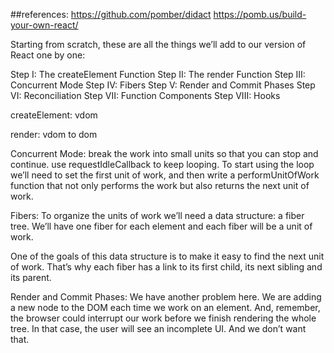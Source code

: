 
##references:
https://github.com/pomber/didact
https://pomb.us/build-your-own-react/



Starting from scratch, these are all the things we’ll add to our version of React one by one:

Step I: The createElement Function
Step II: The render Function
Step III: Concurrent Mode
Step IV: Fibers
Step V: Render and Commit Phases
Step VI: Reconciliation
Step VII: Function Components
Step VIII: Hooks



createElement: vdom

render: vdom to dom

Concurrent Mode:
break the work into small units so that you can stop and continue.
use requestIdleCallback to keep looping.
To start using the loop we’ll need to set the first unit of work, and then write a performUnitOfWork function that not only performs the work but also returns the next unit of work.


Fibers:
To organize the units of work we’ll need a data structure: a fiber tree.
We’ll have one fiber for each element and each fiber will be a unit of work.

One of the goals of this data structure is to make it easy to find the next unit of work. That’s why each fiber has a link to its first child, its next sibling and its parent.


Render and Commit Phases:
We have another problem here.
We are adding a new node to the DOM each time we work on an element. And, remember, the browser could interrupt our work before we finish rendering the whole tree. In that case, the user will see an incomplete UI. And we don’t want that.


